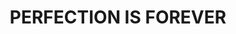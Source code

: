 ---
layout: media
title: "PERFECTION IS FOREVER"
categories: visual
blurb: "PERFECTION IS FOREVER - A generative sketch based on code by Will Eastcott utilizing a 3D body scan of myself. [LINK](https://playcanv.as/b/IG8afQfZ/)"
show_blurb: true
ads: false
share: false
show_url: false
image:
  id: 33566401088
---